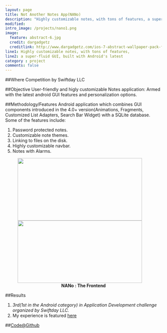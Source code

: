 ```yaml
---
layout: page
title: Not Another Notes App(NANo)
description: "Highly customizable notes, with tons of features, a super-fluid GUI, built with Android's latest"
modified:
intro_image: /projects/nano1.png
image:
  feature: abstract-6.jpg
  credit: dargadgetz
  creditlink: http://www.dargadgetz.com/ios-7-abstract-wallpaper-pack-for-iphone-5-and-ipod-touch-retina/ 
line1: Highly customizable notes, with tons of features,
line2: a super-fluid GUI, built with Android's latest
category : project
comments: false
---
```


##Where
Competition by Swiftday LLC

##Objective
User-friendly and higly customizable Notes application: Armed with the latest android GUI features and personalization options.


##Methodology/Features
Android application which combines GUI components introduced in the 4.0+ version(Animations, Fragments, Customized List Adapters, Search Bar Widget) with a SQLite database. Some of the features include:

1. Password protected notes.
2. Customizable note themes.
3. Linking to files on the disk.
4. Highly customizable navbar. 
5. Notes with Alarms.

<figure class="half">
	<a href="{{ site.baseurl }}/images/projects/nano2.png"><img src="{{ site.baseurl }}/images/projects/nano2.png" alt=""  height="200px" width="400px"></a>
	<a href="{{ site.baseurl }}/images/projects/nano1.png"><img src="{{ site.baseurl }}/images/projects/nano1.png" alt="" height="200px" width="400px"></a>
	<center><figcaption><b>NANo : The Frontend </b></figcaption></center>
</figure>

##Results

1. *3rd(1st in the Android category) in Application Development challenge organized by Swiftday LLC.*
2. My experience is featured [here](http://startupbrk.com/articles/saatvik/)


##[Code@Github](https://github.com/saatvikshah1994/nano)